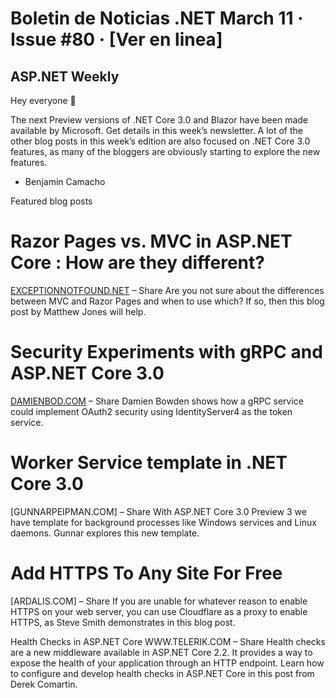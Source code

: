 # Boletin de Noticias .NET  March 11 · Issue #80 · [Ver en linea]
## ASP.NET Weekly

Hey everyone 👋

The next Preview versions of .NET Core 3.0 and Blazor have been made available by Microsoft. Get details in this week’s newsletter.
A lot of the other blog posts in this week’s edition are also focused on .NET Core 3.0 features, as many of the bloggers are obviously starting to explore the new features.

- Benjamin Camacho

Featured blog posts

# Razor Pages vs. MVC in ASP.NET Core : How are they different?
[EXCEPTIONNOTFOUND.NET]() – Share
Are you not sure about the differences between MVC and Razor Pages and when to use which? If so, then this blog post by Matthew Jones will help.

# Security Experiments with gRPC and ASP.NET Core 3.0
[DAMIENBOD.COM]() – Share
Damien Bowden shows how a gRPC service could implement OAuth2 security using IdentityServer4 as the token service.

# Worker Service template in .NET Core 3.0
[GUNNARPEIPMAN.COM] – Share
With ASP.NET Core 3.0 Preview 3 we have template for background processes like Windows services and Linux daemons. Gunnar explores this new template.

# Add HTTPS To Any Site For Free
[ARDALIS.COM] – Share
If you are unable for whatever reason to enable HTTPS on your web server, you can use Cloudflare as a proxy to enable HTTPS, as Steve Smith demonstrates in this blog post.

Health Checks in ASP.NET Core
WWW.TELERIK.COM – Share
Health checks are a new middleware available in ASP.NET Core 2.2. It provides a way to expose the health of your application through an HTTP endpoint. Learn how to configure and develop health checks in ASP.NET Core in this post from Derek Comartin.
